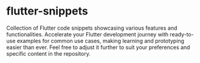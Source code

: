 # flutter-snippets
Collection of Flutter code snippets showcasing various features and functionalities. Accelerate your Flutter development journey with ready-to-use examples for common use cases, making learning and prototyping easier than ever.  Feel free to adjust it further to suit your preferences and specific content in the repository.
